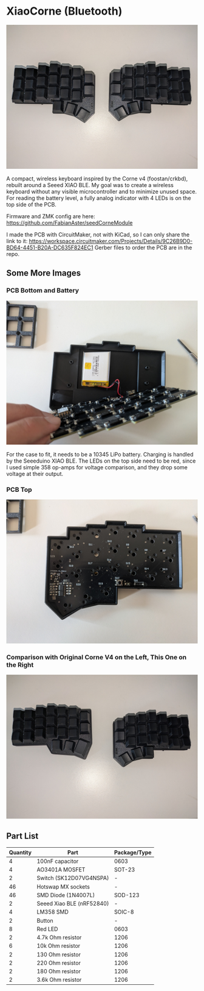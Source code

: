 # XiaoCorne (Bluetooth)

![XiaoCorne](./docs/PXL_20251005_140615346.jpg)

A compact, wireless keyboard inspired by the Corne v4 (foostan/crkbd), rebuilt around a Seeed XIAO BLE.
My goal was to create a wireless keyboard without any visible microcontroller and to minimize unused space.
For reading the battery level, a fully analog indicator with 4 LEDs is on the top side of the PCB.

Firmware and ZMK config are here: https://github.com/FabianAster/seedCorneModule

I made the PCB with CircuitMaker, not with KiCad, so I can only share the link to it: https://workspace.circuitmaker.com/Projects/Details/9C26B9D0-BD64-4451-B20A-DC635F824EC1
Gerber files to order the PCB are in the repo.

## Some More Images

### PCB Bottom and Battery

![Comparison](./docs/PXL_20251005_134637014.jpg)

For the case to fit, it needs to be a 10345 LiPo battery. Charging is handled by the Seeeduino XIAO BLE.
The LEDs on the top side need to be red, since I used simple 358 op-amps for voltage comparison, and they drop some voltage at their output.

### PCB Top

![Comparison](./docs/PXL_20251005_134645765.jpg)

### Comparison with Original Corne V4 on the Left, This One on the Right

![Comparison](./docs/PXL_20251005_140834343.jpg)

## Part List

| Quantity | Part                      | Package/Type |
| -------- | ------------------------- | ------------ |
| 4        | 100nF capacitor           | 0603         |
| 4        | AO3401A MOSFET            | SOT-23       |
| 2        | Switch (SK12D07VG4NSPA)   | -            |
| 46       | Hotswap MX sockets        | -            |
| 46       | SMD Diode (1N4007L)       | SOD-123      |
| 2        | Seeed Xiao BLE (nRF52840) | -            |
| 4        | LM358 SMD                 | SOIC-8       |
| 2        | Button                    | -            |
| 8        | Red LED                   | 0603         |
| 2        | 4.7k Ohm resistor         | 1206         |
| 6        | 10k Ohm resistor          | 1206         |
| 2        | 130 Ohm resistor          | 1206         |
| 2        | 220 Ohm resistor          | 1206         |
| 2        | 180 Ohm resistor          | 1206         |
| 2        | 3.6k Ohm resistor         | 1206         |
